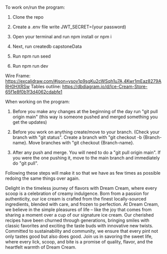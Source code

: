 To work on/run the program:

1. Clone the repo

2. Create a .env file write JWT_SECRET=(your password)

3. Open your terminal and run npm install or npm i

4. Next, run createdb capstoneData

5. Run npm run seed

6. Run npm run dev


Wire Frame: https://excalidraw.com/#json=ysov1p9sgKu2cWSqh1u7A,4Kwr1mEaz8279ARH0HXRSw
Tables outline: https://dbdiagram.io/d/Ice-Cream-Store-65f1e8f0b1f3d4062cdabfe1

When working on the program:

1. Before you make any changes at the beginning of the day run "git pull origin main" (this way is someone pushed and merged something you get the updates)

2. Before you work on anything create/move to your branch. (Check your branch with "git status". Create a branch with "git checkout -b {Branch-name}. Move branches with "git checkout {Branch-name}.

3. After any push and merge. You will need to do a "git pull origin main". If you were the one pushing it, move to the main branch and immediately do "git pull".

Following these steps will make it so that we have as few times as possible redoing the same things over again. 


Delight in the timeless journey of flavors with Dream Cream, where every scoop is a celebration of creamy indulgence. Born from a passion for authenticity, our ice cream is crafted from the finest locally-sourced ingredients, blended with care, and frozen to perfection. At Dream Cream, we believe in the simple pleasures of life – like the joy that comes from sharing a moment over a cup of our signature ice cream. Our cherished recipes have been churned through generations, bringing smiles with classic favorites and exciting the taste buds with innovative new twists. Committed to sustainability and community, we ensure that every pint not only tastes good but also does good. Join us in savoring the sweet life, where every lick, scoop, and bite is a promise of quality, flavor, and the heartfelt warmth of Dream Cream.

